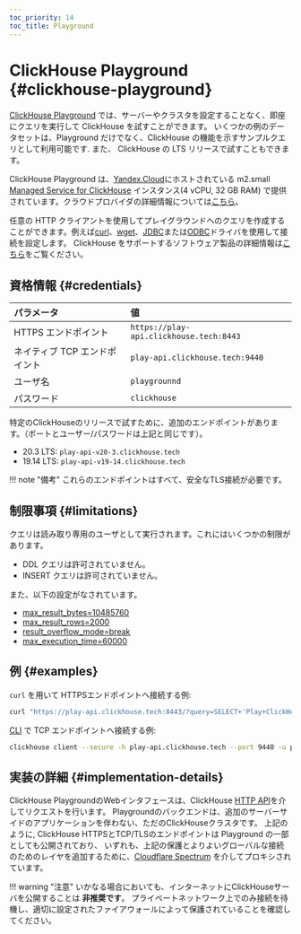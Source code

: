 ```yaml
---
toc_priority: 14
toc_title: Playground
---
```


# ClickHouse Playground {#clickhouse-playground}

[ClickHouse Playground](https://play.clickhouse.tech) では、サーバーやクラスタを設定することなく、即座にクエリを実行して ClickHouse を試すことができます。
いくつかの例のデータセットは、Playground だけでなく、ClickHouse の機能を示すサンプルクエリとして利用可能です. また、 ClickHouse の LTS リリースで試すこともできます。

ClickHouse Playground は、[Yandex.Cloud](https://cloud.yandex.com/)にホストされている m2.small [Managed Service for ClickHouse](https://cloud.yandex.com/services/managed-clickhouse) インスタンス(4 vCPU, 32 GB RAM) で提供されています。クラウドプロバイダの詳細情報については[こちら](../commercial/cloud.md)。

任意の HTTP クライアントを使用してプレイグラウンドへのクエリを作成することができます。例えば[curl](https://curl.haxx.se)、[wget](https://www.gnu.org/software/wget/)、[JDBC](./interfaces/jdbc.md)または[ODBC](./interfaces/odbc.md)ドライバを使用して接続を設定します。
ClickHouse をサポートするソフトウェア製品の詳細情報は[こちら](<(../interfaces/index.md)>)をご覧ください。

## 資格情報 {#credentials}

| パラメータ                    | 値                                      |
| :---------------------------- | :-------------------------------------- |
| HTTPS エンドポイント          | `https://play-api.clickhouse.tech:8443` |
| ネイティブ TCP エンドポイント | `play-api.clickhouse.tech:9440`         |
| ユーザ名                      | `playgrounnd`                           |
| パスワード                    | `clickhouse`                            |


特定のClickHouseのリリースで試すために、追加のエンドポイントがあります。（ポートとユーザー/パスワードは上記と同じです）。

- 20.3 LTS: `play-api-v20-3.clickhouse.tech`
- 19.14 LTS: `play-api-v19-14.clickhouse.tech`

!!! note "備考"
これらのエンドポイントはすべて、安全なTLS接続が必要です。


## 制限事項 {#limitations}

クエリは読み取り専用のユーザとして実行されます。これにはいくつかの制限があります。

- DDL クエリは許可されていません。
- INSERT クエリは許可されていません。

また、以下の設定がなされています。

- [max\_result\_bytes=10485760](../operations/settings/query_complexity/#max-result-bytes)
- [max\_result\_rows=2000](../operations/settings/query_complexity/#setting-max_result_rows)
- [result\_overflow\_mode=break](../operations/settings/query_complexity/#result-overflow-mode)
- [max\_execution\_time=60000](../operations/settings/query_complexity/#max-execution-time)

## 例 {#examples}

`curl` を用いて HTTPSエンドポイントへ接続する例:

``` bash
curl "https://play-api.clickhouse.tech:8443/?query=SELECT+'Play+ClickHouse\!';&user=playground&password=clickhouse&database=datasets"
```

[CLI](../interfaces/cli.md) で TCP エンドポイントへ接続する例:

``` bash
clickhouse client --secure -h play-api.clickhouse.tech --port 9440 -u playground --password clickhouse -q "SELECT 'Play ClickHouse\!'"
```

## 実装の詳細 {#implementation-details}

ClickHouse PlaygroundのWebインタフェースは、ClickHouse [HTTP API](../interfaces/http.md)を介してリクエストを行います。
Playgroundのバックエンドは、追加のサーバーサイドのアプリケーションを伴わない、ただのClickHouseクラスタです。
上記のように, ClickHouse HTTPSとTCP/TLSのエンドポイントは Playground の一部としても公開されており、
いずれも、上記の保護とよりよいグローバルな接続のためのレイヤを追加するために、[Cloudflare Spectrum](https://www.cloudflare.com/products/cloudflare-spectrum/) を介してプロキシされています。

!!! warning "注意"
    いかなる場合においても、インターネットにClickHouseサーバを公開することは **非推奨です**。
    プライベートネットワーク上でのみ接続を待機し、適切に設定されたファイアウォールによって保護されていることを確認してください。

